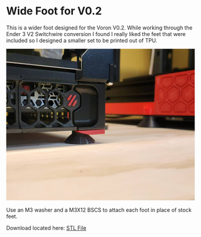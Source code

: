 # Wide Foot for V0.2

This is a wider foot designed for the Voron V0.2. While working through the Ender 3 V2 Switchwire conversion I found I really liked the feet that were included so I designed a smaller set to be printed out of TPU.

![Wide Foot for V0.2 designed by MakerM](https://github.com/ogmsean/Voron-V0.2661/blob/main/STLs/Wide%20Foot%20for%20V0.2/Wide%20Foot%20for%20V0.2.jpg)

Use an M3 washer and a M3X12 BSCS to attach each foot in place of stock feet.

Download located here: [STL File](https://github.com/ogmsean/Voron-V0.2661/blob/main/STLs/Wide%20Foot%20for%20V0.2/Wide%20Foot%20for%20V0.2.stl)
